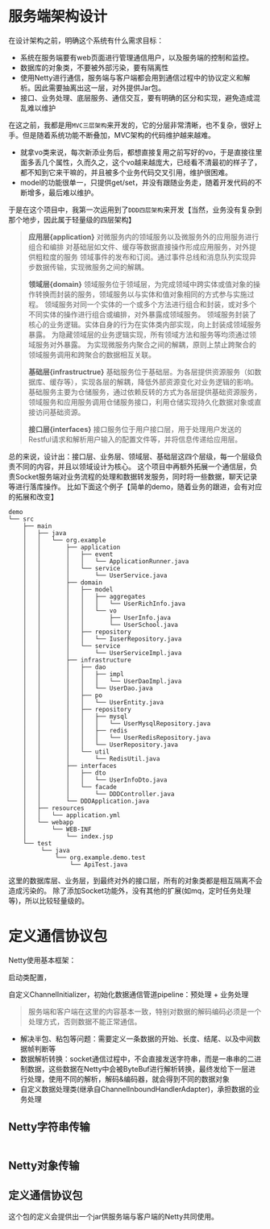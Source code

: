 # 服务端架构设计

在设计架构之前，明确这个系统有什么需求目标：
* 系统在服务端要有web页面进行管理通信用户，以及服务端的控制和监控。
* 数据库的对象类，不要被外部污染，要有隔离性
* 使用Netty进行通信，服务端与客户端都会用到通信过程中的协议定义和解析。因此需要抽离出这一层，对外提供Jar包。
* 接口、业务处理、底层服务、通信交互，要有明确的区分和实现，避免造成混乱难以维护

在这之前，我都是用`MVC三层架构`来开发的，它的分层非常清晰，也不复杂，很好上手。但是随着系统功能不断叠加，MVC架构的代码维护越来越难。
* 就拿vo类来说，每次新添业务后，都想直接复用之前写好的vo，于是直接往里面多丢几个属性，久而久之，这个vo越来越庞大，已经看不清最初的样子了，都不知到它来干嘛的，并且被多个业务代码交叉引用，维护很困难。
* model的功能很单一，只提供get/set，并没有跟随业务走，随着开发代码的不断增多，最后难以维护。

于是在这个项目中，我第一次运用到了`DDD四层架构`来开发【当然，业务没有复杂到那个地步，因此属于轻量级的四层架构】
>**应用层{application}**
>对微服务内的领域服务以及微服务外的应用服务进行组合和编排
>对基础层如文件、缓存等数据直接操作形成应用服务，对外提供粗粒度的服务
>领域事件的发布和订阅。通过事件总线和消息队列实现异步数据传输，实现微服务之间的解耦。
>
>**领域层{domain}**
>领域服务位于领域层，为完成领域中跨实体或值对象的操作转换而封装的服务，领域服务以与实体和值对象相同的方式参与实施过程。
>领域服务对同一个实体的一个或多个方法进行组合和封装，或对多个不同实体的操作进行组合或编排，对外暴露成领域服务。
>领域服务封装了核心的业务逻辑。实体自身的行为在实体类内部实现，向上封装成领域服务暴露。
>为隐藏领域层的业务逻辑实现，所有领域方法和服务等均须通过领域服务对外暴露。
>为实现微服务内聚合之间的解耦，原则上禁止跨聚合的领域服务调用和跨聚合的数据相互关联。
>
>**基础层{infrastructrue}**
基础服务位于基础层。为各层提供资源服务（如数据库、缓存等），实现各层的解耦，降低外部资源变化对业务逻辑的影响。
基础服务主要为仓储服务，通过依赖反转的方式为各层提供基础资源服务，领域服务和应用服务调用仓储服务接口，利用仓储实现持久化数据对象或直接访问基础资源。
>
>**接口层{interfaces}**
>接口服务位于用户接口层，用于处理用户发送的Restful请求和解析用户输入的配置文件等，并将信息传递给应用层。

总的来说，设计出：接口层、业务层、领域层、基础层这四个层级，每一个层级负责不同的内容，并且以领域设计为核心。
这个项目中再额外拓展一个通信层，负责Socket服务端对业务流程的处理和数据转发服务，同时将一些数据，聊天记录等进行落库操作。
比如下面这个例子【简单的demo，随着业务的跟进，会有对应的拓展和改变】
```
demo
└── src
    ├── main
    │   ├── java
    │   │   └── org.example
    │   │       ├── application
    │   │       │	├── event
    │   │       │	│   └── ApplicationRunner.java
    │   │       │	└── service
    │   │       │	    └── UserService.java	
    │   │       ├── domain
    │   │       │	├── model
    │   │       │	│   ├── aggregates
    │   │       │	│   │   └── UserRichInfo.java
    │   │       │	│   └── vo
    │   │       │	│       ├── UserInfo.java	
    │   │       │	│       └── UserSchool.java	
    │   │       │	├── repository
    │   │       │	│   └── IuserRepository.java
    │   │       │	└── service
    │   │       │	    └── UserServiceImpl.java	
    │   │       ├── infrastructure
    │   │       │	├── dao
    │   │       │	│   ├── impl
    │   │       │	│   │   └── UserDaoImpl.java
    │   │       │	│   └── UserDao.java	
    │   │       │	├── po
    │   │       │	│   └── UserEntity.java	
    │   │       │	├── repository
    │   │       │	│   ├── mysql
    │   │       │	│   │   └── UserMysqlRepository.java
    │   │       │	│   ├── redis
    │   │       │	│   │   └── UserRedisRepository.java
    │   │       │	│   └── UserRepository.java	
    │   │       │	└── util
    │   │       │	    └── RedisUtil.java
    │   │       ├── interfaces
    │   │       │	├── dto
    │   │       │	│	└── UserInfoDto.java	
    │   │       │	└── facade
    │   │       │		└── DDDController.java
    │   │       └── DDDApplication.java
    │   ├── resources	
    │   │   └── application.yml
    │   └── webapp	
    │       └── WEB-INF
    │        	└── index.jsp	
    └── test
         └── java
             └── org.example.demo.test
                 └── ApiTest.java
```

这里的数据库层、业务层，到最终对外的接口层，所有的对象类都是相互隔离不会造成污染的。
除了添加Socket功能外，没有其他的扩展(如mq，定时任务处理等)，所以比较轻量级的。

# 定义通信协议包

Netty使用基本框架：

启动类配置，

自定义ChannelInitializer，初始化数据通信管道pipeline：预处理 + 业务处理
>服务端和客户端在这里的内容基本一致，特别对数据的解码编码必须是一个处理方式，否则数据不能正常通信。
* 解决半包、粘包等问题：需要定义一条数据的开始、长度、结尾、以及中间数据帧判断等
* 数据解析转换：socket通信过程中，不会直接发送字符串，而是一串串的二进制数据，这些数据在Netty中会被ByteBuf进行解析转换，最终发给下一层进行处理，使用不同的解析，解码&编码器，就会得到不同的数据对象
* 自定义数据处理类(继承自ChannelInboundHandlerAdapter)，承担数据的业务处理


## Netty字符串传输

```

```




## Netty对象传输


## 定义通信协议包

这个包的定义会提供出一个jar供服务端与客户端的Netty共同使用。




